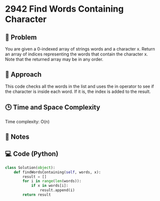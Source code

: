 # 2942 Find Words Containing Character

## 🧠 Problem
You are given a 0-indexed array of strings words and a character x.
Return an array of indices representing the words that contain the character x.
Note that the returned array may be in any order.

## 🧩 Approach
This code checks all the words in the list and uses the in operator to see if the character is inside each word. If it is, the index is added to the result.
## 🕒 Time and Space Complexity
Time complexity: O(n) 
## 🤔 Notes

## 💻 Code (Python)
```python
class Solution(object):
    def findWordsContaining(self, words, x):
        result = []
        for i in range(len(words)):
            if x in words[i]:
                result.append(i)
        return result
```